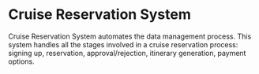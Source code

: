# Cruise Reservation System
Cruise Reservation System automates the data management process. This system handles all the stages involved in a cruise reservation process: signing up, reservation, approval/rejection, itinerary generation, payment options.
